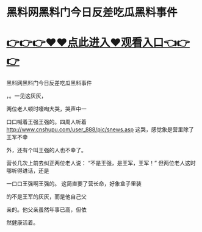# 黑料网黑料门今日反差吃瓜黑料事件

# <a href="https://github.com/zuoyes/rugu/issues/1">👉👉👉♥♥点此进入♥观看入口👈👉👉</a>

黑料网黑料门今日反差吃瓜黑料事件

，。一见这灰灰，

两位老人顿时嚎啕大哭，哭声中一

口口喊着王强王强的。四周人听着
http://www.cnshupu.com/user_888/pic/snews.asp
这哭，感觉象是营里除了王军不幸

外，还有个叫王强的人也不幸了。

营长几次上前去纠正两位老人说：
“不是王强，是王军，王军！”
但两位老人这时哪听得进话，还是

一口口王强啊王强的。
这简直要了营长命，好象盒子里装

的不是王军的灰灰，而是他自己父

亲的。他父亲虽然年事已高，但依

然健康活着。
